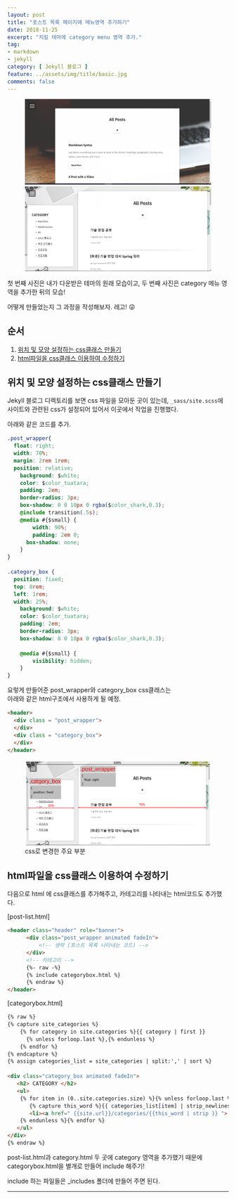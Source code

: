 ```yaml
---
layout: post
title: "포스트 목록 페이지에 메뉴영역 추가하기"
date: 2018-11-25
excerpt: "지킬 테마에 category menu 영역 추가."
tag:
- markdown
- jekyll
category: [ Jekyll 블로그 ]
feature: ../assets/img/title/basic.jpg
comments: false
---
```


<figure class="half">
  <img src = "../assets/img/make-category-menu/01.png">
  <img src = "../assets/img/make-category-menu/02.png">
</figure>

첫 번째 사진은 내가 다운받은 테마의 원래 모습이고, 두 번째 사진은 category 메뉴 영역을 추가한 뒤의 모습!  

어떻게 만들었는지 그 과정을 작성해보자. 레고! &#128540;  


## 순서  
1. [위치 및 모양 설정하는 css클래스 만들기](#위치-및-모양-설정하는-css클래스-만들기)
2. [html파일을 css클래스 이용하여 수정하기](#html파일을-css클래스-이용하여-수정하기)

## 위치 및 모양 설정하는 css클래스 만들기

Jekyll 블로그 디렉토리를 보면 css 파일을 모아둔 곳이 있는데,
`_sass/site.scss`에 사이트와 관련된 css가 설정되어 있어서 이곳에서 작업을 진행했다.  

아래와 같은 코드를 추가.
~~~css
.post_wrapper{
  float: right;
  width: 70%;
  margin: 2rem 1rem;
  position: relative;
	background: $white;
	color: $color_tuatara;
	padding: 2em;
	border-radius: 3px;
	box-shadow: 0 0 10px 0 rgba($color_shark,0.3);
	@include transition(.5s);
	@media #{$small} {
		width: 90%;
		padding: 2em 0;
	  box-shadow: none;
	}
}

.category_box {
  position: fixed;
  top: 8rem;
  left: 1rem;
  width: 25%;
	background: $white;
	color: $color_tuatara;
	padding: 2em;
	border-radius: 3px;
	box-shadow: 0 0 10px 0 rgba($color_shark,0.3);

    @media #{$small} {
		visibility: hidden;
	}
}
~~~

요렇게 만들어준 post_wrapper와 category_box css클래스는  
아래와 같은 html구조에서 사용하게 될 예정.  

~~~html
<header>
  <div class = "post_wrapper">
  </div>
  <div class = "category_box">
  </div>
</header>
~~~

<figure>
  <img src = "../assets/img/make-category-menu/03.png">
  <figcaption> css로 변경한 주요 부분 </figcaption>
</figure>


## html파일을 css클래스 이용하여 수정하기
다음으로 html 에 css클래스를 추가해주고, 카테고리를 나타내는 html코드도 추가했다.  

[post-list.html]
~~~html
<header class="header" role="banner">
      <div class="post_wrapper animated fadeIn">
          <!-- 생략 (포스트 목록 나타내는 코드) -->
      </div>
      <!-- 카테고리 -->
      {%- raw -%}
      {% include categorybox.html %}
      {% endraw %}
</header>
~~~

[categorybox.html]
~~~html
{% raw %}
{% capture site_categories %}
    {% for category in site.categories %}{{ category | first }}
      {% unless forloop.last %},{% endunless %}
    {% endfor %}
{% endcapture %}
{% assign categories_list = site_categories | split:',' | sort %}

<div class="category_box animated fadeIn">
   <h2> CATEGORY </h2>           
   <ul>
    {% for item in (0..site.categories.size) %}{% unless forloop.last %}  
       {% capture this_word %}{{ categories_list[item] | strip_newlines }}{% endcapture %}
       <li><a href=" {{site.url}}/categories/{{this_word | strip }} "> {{ this_word }} </a></li><br/>
    {% endunless %}{% endfor %}
   </ul>
</div>
{% endraw %}
~~~


post-list.html과 category.html 두 곳에 category 영역을 추가했기 때문에 categorybox.html을 별개로 만들어 include 해주기!  

include 하는 파일들은 \_includes 폴더에 만들어 주면 된다.  

---
